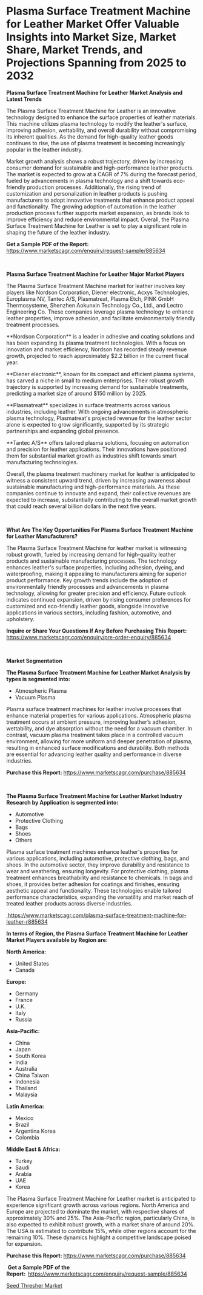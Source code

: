<p><h1>Plasma Surface Treatment Machine for Leather Market Offer Valuable Insights into Market Size, Market Share, Market Trends, and Projections Spanning from 2025 to 2032</h1></p><p><strong>Plasma Surface Treatment Machine for Leather Market Analysis and Latest Trends</strong></p>
<p><p>The Plasma Surface Treatment Machine for Leather is an innovative technology designed to enhance the surface properties of leather materials. This machine utilizes plasma technology to modify the leather's surface, improving adhesion, wettability, and overall durability without compromising its inherent qualities. As the demand for high-quality leather goods continues to rise, the use of plasma treatment is becoming increasingly popular in the leather industry.</p><p>Market growth analysis shows a robust trajectory, driven by increasing consumer demand for sustainable and high-performance leather products. The market is expected to grow at a CAGR of 7% during the forecast period, fueled by advancements in plasma technology and a shift towards eco-friendly production processes. Additionally, the rising trend of customization and personalization in leather products is pushing manufacturers to adopt innovative treatments that enhance product appeal and functionality. The growing adoption of automation in the leather production process further supports market expansion, as brands look to improve efficiency and reduce environmental impact. Overall, the Plasma Surface Treatment Machine for Leather is set to play a significant role in shaping the future of the leather industry.</p></p>
<p><strong>Get a Sample PDF of the Report:&nbsp;</strong> <a href="https://www.marketscagr.com/enquiry/request-sample/885634?utm_campaign=2113&utm_medium=2&utm_source=Github&utm_content=ia&utm_term=20022025&utm_id=plasma-surface-treatment-machine-for-leather">https://www.marketscagr.com/enquiry/request-sample/885634</a></p>
<p>&nbsp;</p>
<p><strong>Plasma Surface Treatment Machine for Leather Major Market Players</strong></p>
<p><p>The Plasma Surface Treatment Machine market for leather involves key players like Nordson Corporation, Diener electronic, Acxys Technologies, Europlasma NV, Tantec A/S, Plasmatreat, Plasma Etch, PINK GmbH Thermosysteme, Shenzhen Aokunxin Technology Co., Ltd., and Lectro Engineering Co. These companies leverage plasma technology to enhance leather properties, improve adhesion, and facilitate environmentally friendly treatment processes.</p><p>**Nordson Corporation** is a leader in adhesive and coating solutions and has been expanding its plasma treatment technologies. With a focus on innovation and market efficiency, Nordson has recorded steady revenue growth, projected to reach approximately $2.2 billion in the current fiscal year.</p><p>**Diener electronic**, known for its compact and efficient plasma systems, has carved a niche in small to medium enterprises. Their robust growth trajectory is supported by increasing demand for sustainable treatments, predicting a market size of around $150 million by 2025.</p><p>**Plasmatreat** specializes in surface treatments across various industries, including leather. With ongoing advancements in atmospheric plasma technology, Plasmatreat's projected revenue for the leather sector alone is expected to grow significantly, supported by its strategic partnerships and expanding global presence.</p><p>**Tantec A/S** offers tailored plasma solutions, focusing on automation and precision for leather applications. Their innovations have positioned them for substantial market growth as industries shift towards smart manufacturing technologies.</p><p>Overall, the plasma treatment machinery market for leather is anticipated to witness a consistent upward trend, driven by increasing awareness about sustainable manufacturing and high-performance materials. As these companies continue to innovate and expand, their collective revenues are expected to increase, substantially contributing to the overall market growth that could reach several billion dollars in the next five years.</p></p>
<p>&nbsp;</p>
<p><strong>What Are The Key Opportunities For Plasma Surface Treatment Machine for Leather Manufacturers?</strong></p>
<p><p>The Plasma Surface Treatment Machine for leather market is witnessing robust growth, fueled by increasing demand for high-quality leather products and sustainable manufacturing processes. The technology enhances leather's surface properties, including adhesion, dyeing, and waterproofing, making it appealing to manufacturers aiming for superior product performance. Key growth trends include the adoption of environmentally friendly processes and advancements in plasma technology, allowing for greater precision and efficiency. Future outlook indicates continued expansion, driven by rising consumer preferences for customized and eco-friendly leather goods, alongside innovative applications in various sectors, including fashion, automotive, and upholstery.</p></p>
<p><strong>Inquire or Share Your Questions If Any Before Purchasing This Report:</strong> <a href="https://www.marketscagr.com/enquiry/pre-order-enquiry/885634?utm_campaign=2113&utm_medium=2&utm_source=Github&utm_content=ia&utm_term=20022025&utm_id=plasma-surface-treatment-machine-for-leather">https://www.marketscagr.com/enquiry/pre-order-enquiry/885634</a></p>
<p>&nbsp;</p>
<p><strong>Market Segmentation</strong></p>
<p><strong>The Plasma Surface Treatment Machine for Leather Market Analysis by types is segmented into:</strong></p>
<p><ul><li>Atmospheric Plasma</li><li>Vacuum Plasma</li></ul></p>
<p><p>Plasma surface treatment machines for leather involve processes that enhance material properties for various applications. Atmospheric plasma treatment occurs at ambient pressure, improving leather’s adhesion, wettability, and dye absorption without the need for a vacuum chamber. In contrast, vacuum plasma treatment takes place in a controlled vacuum environment, allowing for more uniform and deeper penetration of plasma, resulting in enhanced surface modifications and durability. Both methods are essential for advancing leather quality and performance in diverse industries.</p></p>
<p><strong>Purchase this Report:&nbsp;</strong><a href="https://www.marketscagr.com/purchase/885634?utm_campaign=2113&utm_medium=2&utm_source=Github&utm_content=ia&utm_term=20022025&utm_id=plasma-surface-treatment-machine-for-leather">https://www.marketscagr.com/purchase/885634</a></p>
<p>&nbsp;</p>
<p><strong>The Plasma Surface Treatment Machine for Leather Market Industry Research by Application is segmented into:</strong></p>
<p><ul><li>Automotive</li><li>Protective Clothing</li><li>Bags</li><li>Shoes</li><li>Others</li></ul></p>
<p><p>Plasma surface treatment machines enhance leather's properties for various applications, including automotive, protective clothing, bags, and shoes. In the automotive sector, they improve durability and resistance to wear and weathering, ensuring longevity. For protective clothing, plasma treatment enhances breathability and resistance to chemicals. In bags and shoes, it provides better adhesion for coatings and finishes, ensuring aesthetic appeal and functionality. These technologies enable tailored performance characteristics, expanding the versatility and market reach of treated leather products across diverse industries.</p></p>
<p><a href="https://www.marketscagr.com/plasma-surface-treatment-machine-for-leather-r885634?utm_campaign=2113&utm_medium=2&utm_source=Github&utm_content=ia&utm_term=20022025&utm_id=plasma-surface-treatment-machine-for-leather">&nbsp;https://www.marketscagr.com/plasma-surface-treatment-machine-for-leather-r885634</a></p>
<p><strong>In terms of Region, the Plasma Surface Treatment Machine for Leather Market Players available by Region are:</strong></p>
<p>
    <p> <strong> North America: </strong>
        <ul>
            <li>United States</li>
            <li>Canada</li>
        </ul>
        </p> 
    <p> <strong> Europe: </strong>
        <ul>
            <li>Germany</li>
            <li>France</li>
            <li>U.K.</li>
            <li>Italy</li>
            <li>Russia</li>
        </ul>
        </p> 
    <p> <strong> Asia-Pacific: </strong>
        <ul>
            <li>China</li>
            <li>Japan</li>
            <li>South Korea</li>
            <li>India</li>
            <li>Australia</li>
            <li>China Taiwan</li>
            <li>Indonesia</li>
            <li>Thailand</li>
            <li>Malaysia</li>
        </ul>
        </p> 
    <p> <strong> Latin America: </strong>
        <ul>
            <li>Mexico</li>
            <li>Brazil</li>
            <li>Argentina Korea</li>
            <li>Colombia</li>
        </ul>
        </p> 
    <p> <strong> Middle East & Africa: </strong>
        <ul>
            <li>Turkey</li>
            <li>Saudi</li>
            <li>Arabia</li>
            <li>UAE</li>
            <li>Korea</li>
        </ul>
    </p>
    </p>
<p><p>The Plasma Surface Treatment Machine for Leather market is anticipated to experience significant growth across various regions. North America and Europe are projected to dominate the market, with respective shares of approximately 30% and 25%. The Asia-Pacific region, particularly China, is also expected to exhibit robust growth, with a market share of around 20%. The USA is estimated to contribute 15%, while other regions account for the remaining 10%. These dynamics highlight a competitive landscape poised for expansion.</p></p>
<p><strong>Purchase this Report: </strong><a href="https://www.marketscagr.com/purchase/885634?utm_campaign=2113&utm_medium=2&utm_source=Github&utm_content=ia&utm_term=20022025&utm_id=plasma-surface-treatment-machine-for-leather">https://www.marketscagr.com/purchase/885634</a></p>
<p>&nbsp;<strong>Get a Sample PDF of the Report:&nbsp;&nbsp;</strong><a href="https://www.marketscagr.com/enquiry/request-sample/885634?utm_campaign=2113&utm_medium=2&utm_source=Github&utm_content=ia&utm_term=20022025&utm_id=plasma-surface-treatment-machine-for-leather">https://www.marketscagr.com/enquiry/request-sample/885634</a></p>
<p><strong></strong></p>
<p><p><a href="https://github.com/tona7vba/Market-Research-Report-List-1/blob/main/seed-thresher-market.md?utm_campaign=2113&utm_medium=2&utm_source=Github&utm_content=ia&utm_term=20022025&utm_id=plasma-surface-treatment-machine-for-leather">Seed Thresher Market</a></p></p>
